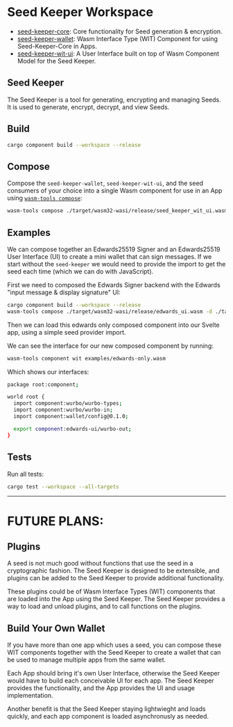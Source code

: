 # Seed Keeper Workspace

- [seed-keeper-core](crates/seed-keeper-core/): Core functionality for Seed generation & encryption.
- [seed-keeper-wallet](crates/seed-keeper-wallet/): Wasm Interface Type (WIT) Component for using Seed-Keeper-Core in Apps.
- [seed-keeper-wit-ui](crates/seed-keeper-wit-ui/): A User Interface built on top of Wasm Component Model for the Seed Keeper.

## Seed Keeper

The Seed Keeper is a tool for generating, encrypting and managing Seeds. It is used to generate, encrypt, decrypt, and view Seeds.

## Build

```bash
cargo component build --workspace --release
```

## Compose

Compose the `seed-keeper-wallet`, `seed-keeper-wit-ui`, and the seed consumers of your choice into a single Wasm component for use in an App using [`wasm-tools compose`](https://component-model.bytecodealliance.org/creating-and-consuming/composing.html):

```bash
wasm-tools compose ./target/wasm32-wasi/release/seed_keeper_wit_ui.wasm -d ./target/wasm32-wasi/release/seed_keeper_wit.wasm -o examples/composed-wallet.wasm
```

## Examples

We can compose together an Edwards25519 Signer and an Edwards25519 User Interface (UI) to create a mini wallet that can sign messages. If we start without the `seed-keeper` we would need to provide the import to get the seed each time (which we can do with JavaScript).

First we need to composed the Edwards Signer backend with the Edwards "input message & display signature" UI:

```bash
cargo component build --workspace --release
wasm-tools compose ./target/wasm32-wasi/release/edwards_ui.wasm -d ./target/wasm32-wasi/release/edwards_wit.wasm -o examples/edwards-only.wasm
```

Then we can load this edwards only composed component into our Svelte app, using a simple seed provider import.

We can see the interface for our new composed component by running:

```bash
wasm-tools component wit examples/edwards-only.wasm
```

Which shows our interfaces:

```bash
package root:component;

world root {
  import component:wurbo/wurbo-types;
  import component:wurbo/wurbo-in;  
  import component:wallet/config@0.1.0;

  export component:edwards-ui/wurbo-out;
}

```


## Tests

Run all tests:

```bash
cargo test --workspace --all-targets
```

---

# FUTURE PLANS:

## Plugins

A seed is not much good without functions that use the seed in a cryptographic fashion. The Seed Keeper is designed to be extensible, and plugins can be added to the Seed Keeper to provide additional functionality.

These plugins could be of Wasm Interface Types (WIT) components that are loaded into the App using the Seed Keeper. The Seed Keeper provides a way to load and unload plugins, and to call functions on the plugins.

## Build Your Own Wallet

If you have more than one app which uses a seed, you can compose these WIT components together with the Seed Keeper to create a wallet that can be used to manage multiple apps from the same wallet.

Each App should bring it's own User Interface, otherwise the Seed Keeper would have to build each conceivable UI for each app. The Seed Keeper provides the functionality, and the App provides the UI and usage implementation.

Another benefit is that the Seed Keeper staying lightwieght and loads quickly, and each app component is loaded asynchronusly as needed.
